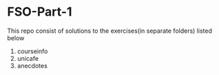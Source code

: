# FSO-Part-1

This repo consist of solutions to the exercises(in separate folders) listed below 

1. courseinfo
2. unicafe
3. anecdotes
